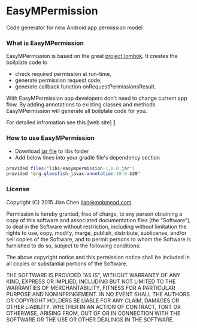 # EasyMPermission
Code generator for new Android app permission model

### What is EasyMPermission

EasyMPermission is based on the great [project lombok]. It creates the boilplate code to

- check required permission at run-time,
- generate permission request code,
- generate callback function onRequestPermissionsResult.

With EasyMPermission app developers don't need to change current app flow. By adding annotations to existing classes and methods EasyMPermission will generate all boilplate code for you.

For detailed infromation see this [web site] [1]

### How to use EasyMPermission
- Download [jar file][2] to libs folder
- Add below lines into your gradle file's dependency section
```java
provided files('libs/easympermission-1.0.0.jar')
provided 'org.glassfish:javax.annotation:10.0-b28'
```

### License
Copyright (C) 2015 Jian Chen <jian@mobmead.com>.

Permission is hereby granted, free of charge, to any person obtaining a copy
of this software and associated documentation files (the "Software"), to deal
in the Software without restriction, including without limitation the rights
to use, copy, modify, merge, publish, distribute, sublicense, and/or sell
copies of the Software, and to permit persons to whom the Software is
furnished to do so, subject to the following conditions:

The above copyright notice and this permission notice shall be included in
all copies or substantial portions of the Software.

THE SOFTWARE IS PROVIDED "AS IS", WITHOUT WARRANTY OF ANY KIND, EXPRESS OR
IMPLIED, INCLUDING BUT NOT LIMITED TO THE WARRANTIES OF MERCHANTABILITY,
FITNESS FOR A PARTICULAR PURPOSE AND NONINFRINGEMENT. IN NO EVENT SHALL THE
AUTHORS OR COPYRIGHT HOLDERS BE LIABLE FOR ANY CLAIM, DAMAGES OR OTHER
LIABILITY, WHETHER IN AN ACTION OF CONTRACT, TORT OR OTHERWISE, ARISING FROM,
OUT OF OR IN CONNECTION WITH THE SOFTWARE OR THE USE OR OTHER DEALINGS IN
THE SOFTWARE.

[1]:http://mobmead.github.com/EasyMPermission/
[2]:http://github.com/mobmead/EasyMPermission/tree/master/EasyMPermissionSample/app/libs/easympermission-1.0.0.jar'
[project lombok]:http://projectlombok.org/